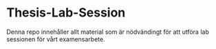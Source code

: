 # Thesis-Lab-Session
Denna repo innehåller allt material som är nödvändingt för att utföra lab sessionen för vårt examensarbete. 
